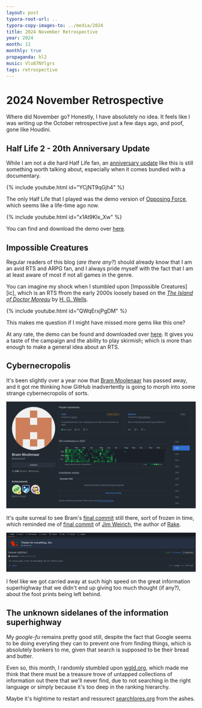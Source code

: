 ```yaml
---
layout: post
typora-root-url: ..
typora-copy-images-to: ../media/2024
title: 2024 November Retrospective
year: 2024
month: 11
monthly: true
propaganda: hl2
music: Vlo87NYlgrs
tags: retrospective
---
```


# 2024 November Retrospective

Where did November go? Honestly, I have absolutely no idea. It feels like I was writing up the October retrospective just a few days ago, and poof, gone like Houdini.

## Half Life 2 - 20th Anniversary Update

While I am not a die hard Half Life fan, an [anniversary update][hl2update] like this is still something worth talking about, especially when it comes bundled with a documentary.

{% include youtube.html id="YCjNT9qGjh4" %}

The only Half Life that I played was the demo version of [Opposing Force][hlof], which seems like a life-time ago now.

{% include youtube.html id="x1At9Klx_Xw" %}

You can find and download the demo over [here][hlopdemo].

## Impossible Creatures

Regular readers of this blog (*are there any?*) should already know that I am an avid RTS and ARPG fan, and I always pride myself with the fact that I am at least aware of most if not all games in the genre.

You can imagine my shock when I stumbled upon [Impossible Creatures][ic], which is an RTS ffrom the early 2000s loosely based on the [*The Island of Doctor Moreau*][drmoreau] by [H. G. Wells][hgwells].

{% include youtube.html id="QWqErxjPgDM" %}

This makes me question if I might have missed more gems like this one?

At any rate, the demo can be found and downloaded over [here][icdemo]. It gives you a taste of the campaign and the ability to play skirmish; which is more than enough to make a general idea about an RTS.

## Cybernecropolis

It's been slightly over a year now that [Bram Moolenaar][bramm] has passed away, and it got me thinking how GitHub inadvertently is going to morph into some strange cybernecropolis of sorts.

![bm](/media/2024/bm.png)

It's quite surreal to see Bram's [final commit][bmfinalcommit] still there, sort of frozen in time, which reminded me of [final commit][jwfinalcommit] of [Jim Weirich][jw], the author of [Rake][rake].

![jw](/media/2024/jw.png)

I feel like we got carried away at such high speed on the great information superhighway that we didn't end up giving too much thought (if any?), about the foot prints being left behind.

## The unknown sidelanes of the information superhighway

My *google-fu* remains pretty good still, despite the fact that Google seems to be doing everyting they can to prevent one from finding things, which is absolutely bonkers to me, given that search is supposed to be their bread and butter.

Even so, this month, I randomly stumbled upon [wgld.org][wgld.org], which made me think that there must be a treasure trove of untapped collections of information out there that we'll never find, due to not searching in the right language or simply because it's too deep in the ranking hierarchy.

Maybe it's hightime to restart and ressurect [searchlores.org][searchlores] from the ashes.

[hl2update]: https://www.half-life.com/en/halflife2/20th
[hlof]: https://en.wikipedia.org/wiki/Half-Life:_Opposing_Force
[drmoreau]: https://en.wikipedia.org/wiki/The_Island_of_Doctor_Moreau
[hgwells]: https://en.wikipedia.org/wiki/H._G._Wells
[bramm]: https://en.wikipedia.org/wiki/Bram_Moolenaar
[bmfinalcommit]: https://github.com/vim/vim/commit/16abd997c99b1a40fb0ba54889ce0cf44d7585b4
[jwfinalcommit]: https://github.com/jimweirich/wyriki/commit/d28fac7f18aeacb00d8ad3460a0a5a901617c2d4
[jw]: https://en.wikipedia.org/wiki/Jim_Weirich
[icdemo]: https://www.fileplanet.com/archive/p-60938/Impossible-Creatures-Single-Player-Demo
[hlopdemo]: https://www.fileplanet.com/archive/p-21969/Half-Life-Opposing-Force-Demo
[rake]: https://en.wikipedia.org/wiki/Rake_(software)
[wgld.org]: https://wgld.org/d/webgl2/w012.html
[fravia]: https://en.wikipedia.org/wiki/Fravia
[searchlores]: https://www.biostatisticien.eu/www.searchlores.org/indexo.htm
